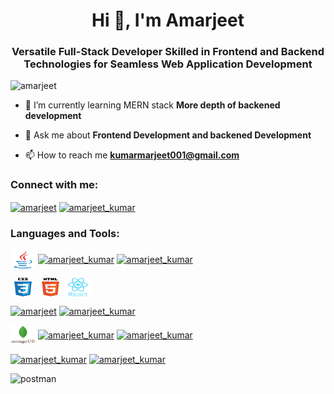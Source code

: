 <h1 align="center">Hi 👋, I'm Amarjeet</h1>
<h3 align="center">Versatile Full-Stack Developer Skilled in Frontend and Backend Technologies for Seamless Web Application Development</h3>


<p align="left"> <img src="https://komarev.com/ghpvc/?username=shivani2812s&label=Profile%20views&color=0e75b6&style=flat" alt="amarjeet" /> </p>

- 🌱 I’m currently learning MERN stack **More depth of backened development**

- 💬 Ask me about **Frontend Development and backened Development**

- 📫 How to reach me **kumarmarjeet001@gmail.com**

<h3 align="left">Connect with me:</h3>
<p align="left">
<a href="https://twitter.com/amarjeet7503" target="_blank"><img align="center" src="https://raw.githubusercontent.com/rahuldkjain/github-profile-readme-generator/master/src/images/icons/Social/twitter.svg" alt="amarjeet" height="30" width="40" /></a>
<a href="https://www.linkedin.com/in/amarjeet-kumar-5881ab144/" target="_blank"><img align="center" src="https://raw.githubusercontent.com/rahuldkjain/github-profile-readme-generator/master/src/images/icons/Social/linked-in-alt.svg" alt="amarjeet_kumar" height="30" width="40" /></a>
</p>

<h3 align="left">Languages and Tools:</h3>
<p align="left"> 
<!-- Language -->


<a href="https://www.java.com" target="_blank"><img align="center" src="https://raw.githubusercontent.com/devicons/devicon/master/icons/java/java-original.svg" alt="amarjeet" height="30" width="40" /></a>
<a href="https://www.php.net/docs.php" target="_blank"><img align="center" src="https://www.php.net/images/logos/new-php-logo.svg" alt="amarjeet_kumar" height="30" width="40" /></a>
<a href="https://www.php.net/docs.php" target="_blank"><img align="center" src="https://iconape.com/wp-content/png_logo_vector/ottawa-js-logo.png" alt="amarjeet_kumar" height="30" width="40" /></a>
  
  <!-- Frontend -->


<a href="https://www.java.com" target="_blank"><img align="center" src="https://raw.githubusercontent.com/devicons/devicon/master/icons/css3/css3-original-wordmark.svg" alt="amarjeet" height="30" width="40" /></a>
<a href="https://www.php.net/docs.php" target="_blank"><img align="center" src="https://raw.githubusercontent.com/devicons/devicon/master/icons/html5/html5-original-wordmark.svg" alt="amarjeet_kumar" height="30" width="40" /></a>
<a href="https://www.php.net/docs.php" target="_blank"><img align="center" src="https://raw.githubusercontent.com/devicons/devicon/master/icons/react/react-original-wordmark.svg" alt="amarjeet_kumar" height="30" width="40" /></a>
 
 <!-- Framework -->
   
  <a href="https://www.java.com" target="_blank"><img align="center" src="https://upload.wikimedia.org/wikipedia/commons/thumb/7/79/Spring_Boot.svg/512px-Spring_Boot.svg.png" alt="amarjeet" height="30" width="40" /></a>
<a href="https://www.php.net/docs.php" target="_blank"><img align="center" src="https://iconape.com/wp-content/files/ol/351458/png/laravel-logo.png" alt="amarjeet_kumar" height="30" width="40" /></a>
 
 
 <!-- Database -->

<a href="https://www.java.com" target="_blank"><img align="center" src="https://raw.githubusercontent.com/devicons/devicon/master/icons/mongodb/mongodb-original-wordmark.svg" alt="amarjeet" height="30" width="40" /></a>
<a href="https://www.php.net/docs.php" target="_blank"><img align="center" src="https://cdn.worldvectorlogo.com/logos/microsoft-sql-server-1.svg" alt="amarjeet_kumar" height="30" width="40" /></a>
<a href="https://www.php.net/docs.php" target="_blank"><img align="center" src="https://www.iconninja.com/files/880/980/48/logo-mysql-development-code-icon.png" alt="amarjeet_kumar" height="30" width="40" /></a>

  <!-- Version Control -->

<a href="https://www.php.net/docs.php" target="_blank"><img align="center" src="https://www.vectorlogo.zone/logos/git-scm/git-scm-icon.svg" alt="amarjeet_kumar" height="30" width="40" /></a>
<a href="https://www.php.net/docs.php" target="_blank"><img align="center" src="https://cdn.icon-icons.com/icons2/2699/PNG/512/bitbucket_official_logo_icon_170477.png" alt="amarjeet_kumar" height="30" width="150" /></a>
  
  <!--  API Development -->
 
<a href="https://www.postman.com/" style="text-decoration: none;" target="_blank" rel="noreferrer"> <img src="https://cdn.iconscout.com/icon/free/png-256/free-postman-3521648-2945092.png" alt="postman" width="40" height="40"/> </a>
</p>


